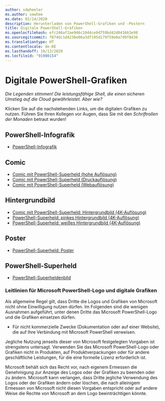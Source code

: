 ```yaml
---
author: sdwheeler
ms.author: sewhee
ms.date: 02/14/2020
description: Herunterladen von PowerShell-Grafiken und -Postern
title: Digitale PowerShell-Grafiken
ms.openlocfilehash: efc246af2ae946c10d4ce9d759bd42d041663e98
ms.sourcegitcommit: f874dc1d4236e06a3df195d179f59e0a7d9f8436
ms.translationtype: HT
ms.contentlocale: de-DE
ms.lasthandoff: 10/13/2020
ms.locfileid: "91980154"
---
```

# <a name="powershell-digital-art"></a>Digitale PowerShell-Grafiken

*Die Legenden stimmen! Die leistungsfähige Shell, die einen sicheren Umstieg auf die Cloud gewährleistet. Aber wie?*

Klicken Sie auf die nachstehenden Links, um die digitalen Grafiken zu nutzen. Führen Sie Ihren Kollegen vor Augen, dass Sie mit den *Schriftrollen der Monaden*  betraut wurden!

## <a name="powershell-infographic"></a>PowerShell-Infografik

- [PowerShell-Infografik](https://github.com/MicrosoftDocs/PowerShell-Docs/blob/staging/assets/PowerShell_7_Infographic.pdf)

## <a name="comic"></a>Comic

- [Comic mit PowerShell-Superheld (hohe Auflösung)](https://aka.ms/powershellherocomic_highres)
- [Comic mit PowerShell-Superheld (Druckauflösung)](https://aka.ms/powershellherocomic_print)
- [Comic mit PowerShell-Superheld (Webauflösung)](https://aka.ms/powershellherocomic_web)

## <a name="wallpaper"></a>Hintergrundbild

- [Comic mit PowerShell-Superheld: Hintergrundbild (4K-Auflösung)](https://aka.ms/powershellherowallpaper)
- [PowerShell-Superheld: pinkes Hintergrundbild (4K-Auflösung)](https://aka.ms/powershellherowallpaper1)
- [PowerShell-Superheld: weißes Hintergrundbild (4K-Auflösung)](https://aka.ms/powershellherowallpaper2)

## <a name="poster"></a>Poster

- [PowerShell-Superheld: Poster](https://aka.ms/powershellheroposter)

## <a name="powershell-hero"></a>PowerShell-Superheld

- [PowerShell-Superheldenbild](https://aka.ms/powershellhero)

### <a name="microsoft-powershell-logo-and-digital-art-guidelines"></a>Leitlinien für Microsoft PowerShell-Logo und digitale Grafiken

Als allgemeine Regel gilt, dass Dritte die Logos und Grafiken von Microsoft nicht ohne Einwilligung nutzen dürfen. Im Folgenden sind die wenigen Ausnahmen aufgeführt, unter denen Dritte das Microsoft PowerShell-Logo und die Grafiken einsetzen dürfen.

- Für nicht kommerzielle Zwecke (Dokumentation oder auf einer Website), die auf Ihre Verbindung mit Microsoft PowerShell verweisen.

Jegliche Nutzung jenseits dieser von Microsoft festgelegten Vorgaben ist strengstens untersagt. Verwenden Sie das Microsoft PowerShell-Logo oder Grafiken nicht in Produkten, auf Produktverpackungen oder für andere geschäftliche Leistungen, für die eine formelle Lizenz erforderlich ist.

Microsoft behält sich das Recht vor, nach eigenem Ermessen die Genehmigung zur Anzeige des Logos oder der Grafiken zu beenden oder zu ändern. Microsoft kann verlangen, dass Dritte jegliche Verwendung des Logos oder der Grafiken ändern oder löschen, die nach alleinigem Ermessen von Microsoft nicht diesen Vorgaben entspricht oder auf andere Weise die Rechte von Microsoft an dem Logo beeinträchtigen könnte.
